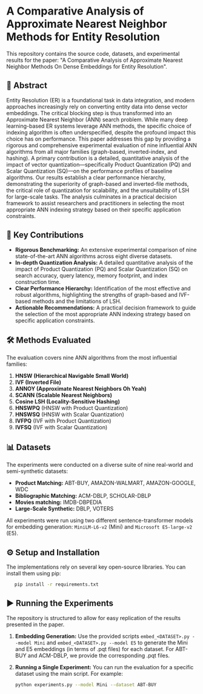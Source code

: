# A Comparative Analysis of Approximate Nearest Neighbor Methods for Entity Resolution

This repository contains the source code, datasets, and experimental results for the paper: "A Comparative Analysis of Approximate Nearest Neighbor Methods On Dense Embeddings for Entity Resolution".

## 📖 Abstract

Entity Resolution (ER) is a foundational task in data integration, and modern approaches increasingly rely on converting entity data into dense vector embeddings. The critical blocking step is thus transformed into an Approximate Nearest Neighbor (ANN) search problem. While many deep learning-based ER systems leverage ANN methods, the specific choice of indexing algorithm is often underspecified, despite the profound impact this choice has on performance. This paper addresses this gap by providing a rigorous and comprehensive experimental evaluation of nine influential ANN algorithms from all major families (graph-based, inverted-index, and hashing). A primary contribution is a detailed, quantitative analysis of the impact of vector quantization—specifically Product Quantization (PQ) and Scalar Quantization (SQ)—on the performance profiles of baseline algorithms. Our results establish a clear performance hierarchy, demonstrating the superiority of graph-based and inverted-file methods, the critical role of quantization for scalability, and the unsuitability of LSH for large-scale tasks. The analysis culminates in a practical decision framework to assist researchers and practitioners in selecting the most appropriate ANN indexing strategy based on their specific application constraints.

## 🚀 Key Contributions

* **Rigorous Benchmarking:** An extensive experimental comparison of nine state-of-the-art ANN algorithms across eight diverse datasets.
* **In-depth Quantization Analysis:** A detailed quantitative analysis of the impact of Product Quantization (PQ) and Scalar Quantization (SQ) on search accuracy, query latency, memory footprint, and index construction time.
* **Clear Performance Hierarchy:** Identification of the most effective and robust algorithms, highlighting the strengths of graph-based and IVF-based methods and the limitations of LSH.
* **Actionable Recommendations:** A practical decision framework to guide the selection of the most appropriate ANN indexing strategy based on specific application constraints.

## 🛠️ Methods Evaluated

The evaluation covers nine ANN algorithms from the most influential families:

1.  **HNSW (Hierarchical Navigable Small World)**
2.  **IVF (Inverted File)**
3.  **ANNOY (Approximate Nearest Neighbors Oh Yeah)**
4.  **SCANN (Scalable Nearest Neighbors)**
5.  **Cosine LSH (Locality-Sensitive Hashing)**
6.  **HNSWPQ** (HNSW with Product Quantization)
7.  **HNSWSQ** (HNSW with Scalar Quantization)
8.  **IVFPQ** (IVF with Product Quantization)
9.  **IVFSQ** (IVF with Scalar Quantization)

## 📊 Datasets

The experiments were conducted on a diverse suite of nine real-world and semi-synthetic datasets:

* **Product Matching:** ABT-BUY, AMAZON-WALMART, AMAZON-GOOGLE, WDC
* **Bibliographic Matching:** ACM-DBLP, SCHOLAR-DBLP
* **Movies matching:** IMDB-DBPEDIA
* **Large-Scale Synthetic:** DBLP, VOTERS

All experiments were run using two different sentence-transformer models for embedding generation: `MiniLM-L6-v2` (Mini) and `Microsoft E5-large-v2` (E5).

## ⚙️ Setup and Installation

The implementations rely on several key open-source libraries. You can install them using pip:
 ```bash
    pip install -r requirements.txt
 ```

   
## ▶️ Running the Experiments

The repository is structured to allow for easy replication of the results presented in the paper.

1.  **Embedding Generation:** Use the provided scripts `embed_<DATASET>.py --model Mini` and `embed_<DATASET>.py --model E5` to generate the Mini and E5 embeddings (in terms of .pqt files) for each dataset. For ABT-BUY and ACM-DBLP, we provide the corresponding .pqt files.

3.  **Running a Single Experiment:** You can run the evaluation for a specific dataset using the main script. For example:
    ```bash
    python experiments.py --model Mini --dataset ABT-BUY 
    ```



